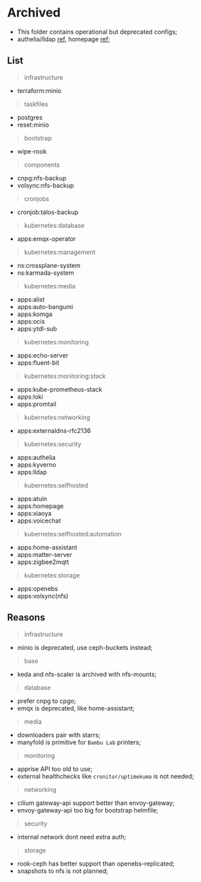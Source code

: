 # Archived

- This folder contains operational but deprecated configs;
- authelia/lldap [ref](https://github.com/search?q=repo%3Amchestr%2Fhome-cluster%20OAUTH_CLIENT&type=code), homepage [ref](https://github.com/search?q=repo%3Amchestr%2Fhome-cluster+gethomepage&type=code);

## List

> infrastructure

- terraform:minio

> taskfiles

- postgres
- reset:minio

> bootstrap

- wipe-rook

> components

- cnpg:nfs-backup
- volsync:nfs-backup

> cronjobs

- cronjob:talos-backup

> kubernetes:database

- apps:emqx-operator

> kubernetes:management

- ns:crossplane-system
- ns:karmada-system

> kubernetes:media

- apps:alist
- apps:auto-bangumi
- apps:komga
- apps:ocis
- apps:ytdl-sub

> kubernetes:monitoring

- apps:echo-server
- apps:fluent-bit

> kubernetes:monitoring:stack

- apps:kube-prometheus-stack
- apps:loki
- apps:promtail

> kubernetes:networking

- apps:externaldns-rfc2136

> kubernetes:security

- apps:authelia
- apps:kyverno
- apps:lldap

> kubernetes:selfhosted

- apps:atuin
- apps:homepage
- apps:xiaoya
- apps:voicechat

> kubernetes:selfhosted:automation

- apps:home-assistant
- apps:matter-server
- apps:zigbee2mqtt

> kubernetes:storage

- apps:openebs
- apps:volsync(nfs)

## Reasons

> infrastructure

- minio is deprecated, use ceph-buckets instead;

> base

- keda and nfs-scaler is archived with nfs-mounts;

> database

- prefer cnpg to cpgo;
- emqx is deprecated, like home-assistant;

> media

- downloaders pair with starrs;
- manyfold is primitive for `Bambu Lab` printers;

> monitoring

- apprise API too old to use;
- external healthchecks like `cronitor/uptimekuma` is not needed;

> networking

- cilium gateway-api support better than envoy-gateway;
- envoy-gateway-api too big for bootstrap helmfile;

> security

- internal network dont need extra auth;

> storage

- rook-ceph has better support than openebs-replicated;
- snapshots to nfs is not planned;
